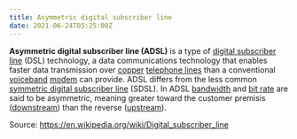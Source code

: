 ```yaml
---
title: Asymmetric digital subscriber line
date: 2021-06-24T05:25:00Z
---
```


**Asymmetric digital subscriber line (ADSL)** is a type of 
[digital subscriber line](20210624052135-digital-subscriber-line.md)
(DSL) technology, a data communications technology that enables faster data
transmission over [copper](20210624052925-copper.md) 
[telephone lines](20210624052343-telephone-line.md) than a conventional 
[voiceband](20210624053205-voice-frequency.md) [modem](20210624053253-modem.md)
can provide. ADSL differs from the less common 
[symmetric digital subscriber line](20210624053442-symmetric-digital-subscriber-line.md)
(SDSL). In ADSL [bandwidth](20210622062329-bandwidths.md) and 
[bit rate](20210624053730-bit-rate.md) are said to be asymmetric, 
meaning greater toward the customer premisis 
([downstream](2021-06-24--05-38-56Z--downstream_networking.md)) than the reverse
([upstream](20210624054027-upstream-networking.md)). 

Source: https://en.wikipedia.org/wiki/Digital_subscriber_line
